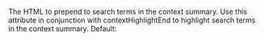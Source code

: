 The HTML to prepend to search terms in the context
            summary. Use this attribute in conjunction with
            contextHighlightEnd to highlight search terms in the
            context summary.
            Default: <b>